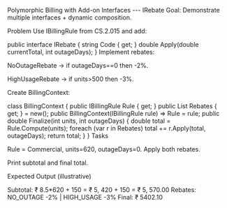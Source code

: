Polymorphic Billing with Add-on Interfaces --- IRebate
Goal: Demonstrate multiple interfaces + dynamic composition.

Problem
Use IBillingRule from CS.2.015 and add:

public interface IRebate
{
    string Code { get; }
    double Apply(double currentTotal, int outageDays);
}
Implement rebates:

NoOutageRebate → if outageDays==0 then -2%.

HighUsageRebate → if units>500 then -3%.

Create BillingContext:

class BillingContext
{
    public IBillingRule Rule { get; }
    public List<IRebate> Rebates { get; } = new();
    public BillingContext(IBillingRule rule) => Rule = rule;
    public double Finalize(int units, int outageDays)
    {
        double total = Rule.Compute(units);
        foreach (var r in Rebates) total += r.Apply(total, outageDays);
        return total;
    }
}
Tasks

Rule = Commercial, units=620, outageDays=0. Apply both rebates.

Print subtotal and final total.

Expected Output (illustrative)

Subtotal: ₹  8.5*620 + 150 = ₹  5,  420 + 150 = ₹  5,  570.00
Rebates: NO_OUTAGE -2% | HIGH_USAGE -3%
Final: ₹ 5402.10